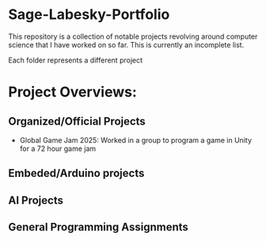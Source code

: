 # Sage-Labesky-Portfolio
This repository is a collection of notable projects revolving around computer science that I have worked on so far. This is currently an incomplete list.

Each folder represents a different project

# Project Overviews:
## Organized/Official Projects
- Global Game Jam 2025: Worked in a group to program a game in Unity for a 72 hour game jam
## Embeded/Arduino projects

## AI Projects

## General Programming Assignments

